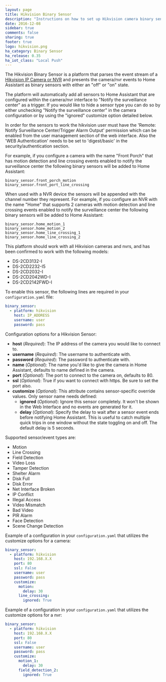 ```yaml
---
layout: page
title: Hikvision Binary Sensor
description: "Instructions on how to set up Hikvision camera binary sensors within Home Assistant."
date: 2016-12-08
sidebar: true
comments: false
sharing: true
footer: true
logo: hikvision.png
ha_category: Binary Sensor
ha_release: 0.35
ha_iot_class: "Local Push"
---
```


The Hikvision Binary Sensor is a platform that parses the event stream of a [Hikvision IP Camera or NVR](http://www.hikvision.com/) and presents the camera/nvr events to Home Assistant as binary sensors with either an "off" or "on" state.

The platform will automatically add all sensors to Home Assistant that are configured within the camera/nvr interface to "Notify the surveillance center" as a trigger. If you would like to hide a sensor type you can do so by either unchecking "Notify the surveillance center" in the camera configuration or by using the "ignored" customize option detailed below.

<p class='note'>
In order for the sensors to work the hikvision user must have the 'Remote: Notify Surveillance Center/Trigger Alarm Output' permission which can be enabled from the user management section of the web interface. Also the 'WEB Authentication' needs to be set to 'digest/basic' in the security/authentication section. 
</p>

For example, if you configure a camera with the name "Front Porch" that has motion detection and line crossing events enabled to notify the surveillance center the following binary sensors will be added to Home Assistant:

```text
binary_sensor.front_porch_motion
binary_sensor.front_port_line_crossing
```

When used with a NVR device the sensors will be appended with the channel number they represent. For example, if you configure an NVR with the name "Home" that supports 2 cameras with motion detection and line crossing events enabled to notify the surveillance center the following binary sensors will be added to Home Assistant:

```text
binary_sensor.home_motion_1
binary_sensor.home_motion_2
binary_sensor.home_line_crossing_1
binary_sensor.home_line_crossing_2
```

This platform should work with all Hikvision cameras and nvrs, and has been confirmed to work with the following models:

- DS-2CD3132-I
- DS-2CD2232-I5
- DS-2CD2032-I
- DS-2CD2042WD-I
- DS-2CD2142FWD-I

To enable this sensor, the following lines are required in your `configuration.yaml` file:

```yaml
binary_sensor:
  - platform: hikvision
    host: IP_ADDRESS
    username: user
    password: pass
```

Configuration options for a Hikvision Sensor:

- **host** (*Required*): The IP address of the camera you would like to connect to.
- **username** (*Required*): The username to authenticate with.
- **password** (*Required*): The password to authenticate with.
- **name** (*Optional*): The name you'd like to give the camera in Home Assistant, defaults to name defined in the camera.
- **port** (*Optional*): The port to connect to the camera on, defaults to 80.
- **ssl** (*Optional*): True if you want to connect with https. Be sure to set the port also.
- **customize** (*Optional*): This attribute contains sensor-specific override values. Only sensor name needs defined:
  - **ignored** (*Optional*): Ignore this sensor completely. It won't be shown in the Web Interface and no events are generated for it.
  - **delay** (*Optional*): Specify the delay to wait after a sensor event ends before notifying Home Assistant. This is useful to catch multiple quick trips in one window without the state toggling on and off.  The default delay is 5 seconds.

Supported sensor/event types are:

- Motion
- Line Crossing
- Field Detection
- Video Loss
- Tamper Detection
- Shelter Alarm
- Disk Full
- Disk Error
- Net Interface Broken
- IP Conflict
- Illegal Access
- Video Mismatch
- Bad Video
- PIR Alarm
- Face Detection
- Scene Change Detection

Example of a configuration in your `configuration.yaml` that utilizes the customize options for a camera:

```yaml
binary_sensor:
  - platform: hikvision
    host: 192.168.X.X
    port: 80
    ssl: False
    username: user
    password: pass
    customize:
      motion:
        delay: 30
      line_crossing:
        ignored: True
```

Example of a configuration in your `configuration.yaml` that utilizes the customize options for a nvr:

```yaml
binary_sensor:
  - platform: hikvision
    host: 192.168.X.X
    port: 80
    ssl: False
    username: user
    password: pass
    customize:
      motion_1:
        delay: 30
      field_detection_2:
        ignored: True
```
